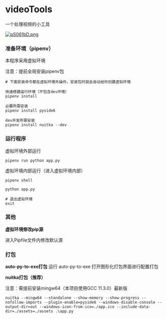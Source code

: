 # videoTools
一个处理视频的小工具

[![pS061bD.png](https://i.niupic.com/images/2023/02/03/ajAu.png)](https://imgse.com/i/pS061bD)

### 准备环境（pipenv）

本程序采用虚拟环境

注意：提前全局安装pipenv包

```
# 下面安装命令都在虚拟环境外操作，安装包时就会自动给你创建虚拟环境

快速搭建运行环境（不包含dev环境）
pipenv install

必要所需安装
pipenv install pyside6

dev开发所需安装
pipenv install nuitka --dev
```

### 运行程序

虚拟环境外部运行

```
pipenv run python app.py
```

虚拟环境内部运行（进入虚拟环境内部）

```
pipenv shell

python app.py

# 退出虚拟环境
exit
```

### 其他

**虚拟环境修改pip源**

进入Pipfile文件内修改默认源

### 打包

**auto-py-to-exe打包**
运行 auto-py-to-exe 打开图形化打包界面进行配置打包

**nuitka打包（推荐）**

注意：需提前安装mingw64（本项目使用GCC 11.3.0）最新版

```
nuitka --mingw64 --standalone --show-memory --show-progress --nofollow-imports --plugin-enable=pyside6 --windows-disable-console --output-dir=out --windows-icon-from-ico=./app.ico --include-data-dir=./assets=./assets .\app.py
```
